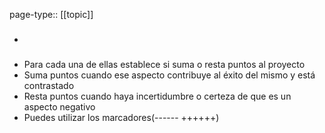page-type:: [[topic]]
- ### 
- Para cada una de ellas establece si suma o resta puntos al proyecto
- Suma puntos cuando ese aspecto contribuye al éxito del mismo y está contrastado
- Resta puntos cuando haya incertidumbre o certeza de que es un aspecto negativo
- Puedes utilizar los marcadores(------ ++++++) 


